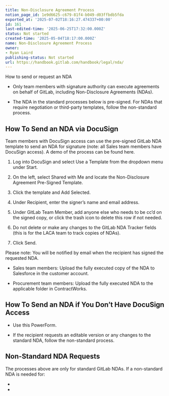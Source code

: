 ```yaml
---
title: Non-Disclosure Agreement Process
notion_page_id: 1e9d6625-c679-81f4-b049-d03ffbdb5fda
exported_at: '2025-07-02T18:16:27.474337+00:00'
id: 161
last-edited-time: '2025-06-25T17:32:00.000Z'
status: Not started
created-time: '2025-05-04T18:17:00.000Z'
name: Non-Disclosure Agreement Process
owner:
- Ryan Laird
publishing-status: Not started
url: https://handbook.gitlab.com/handbook/legal/nda/
---
```


<!-- Unsupported block type: image -->

How to send or request an NDA

- Only team members with signature authority can execute agreements on behalf of GitLab, including Non-Disclosure Agreements (NDAs). 

- The NDA in the standard processes below is pre-signed. For NDAs that require negotiation or third-party templates, follow the non-standard process.

## How To Send an NDA via DocuSign

Team members with DocuSign access can use the pre-signed GitLab NDA template to send an NDA for signature (note: all Sales team members have DocuSign access). A demo of the process can be found here.

1. Log into DocuSign and select Use a Template from the dropdown menu under Start.

1. On the left, select Shared with Me and locate the Non-Disclosure Agreement Pre-Signed Template.

1. Click the template and Add Selected.

1. Under Recipient, enter the signer’s name and email address.

1. Under GitLab Team Member, add anyone else who needs to be cc’d on the signed copy, or click the trash icon to delete this row if not needed.

1. Do not delete or make any changes to the GitLab NDA Tracker fields (this is for the LACA team to track copies of NDAs).

1. Click Send.

Please note: You will be notified by email when the recipient has signed the requested NDA.

- Sales team members: Upload the fully executed copy of the NDA to Salesforce in the customer account.

- Procurement team members: Upload the fully executed NDA to the applicable folder in ContractWorks.

## How To Send an NDA if You Don’t Have DocuSign Access

- Use this PowerForm. 

- If the recipient requests an editable version or any changes to the standard NDA, follow the non-standard process.

## Non-Standard NDA Requests

The processes above are only for standard GitLab NDAs. If a non-standard NDA is needed for:

- 

- 